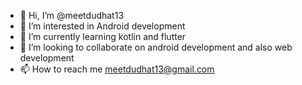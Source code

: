 - 👋 Hi, I’m @meetdudhat13
- 👀 I’m interested in Android development
- 🌱 I’m currently learning kotlin and flutter
- 💞️ I’m looking to collaborate on android development and also web development
- 📫 How to reach me meetdudhat13@gmail.com

<!---
meetdudhat13/meetdudhat13 is a ✨ special ✨ repository because its `README.md` (this file) appears on your GitHub profile.
You can click the Preview link to take a look at your changes.
--->

